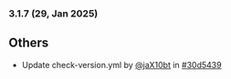 ### 3.1.7 (29, Jan 2025)
## Others
- Update check-version.yml by [<u>@jaX10bt</u>](https://www.github.com/jaX10bt) in [#30d5439](https://github.com/buerokratt/XTR/commit/30d5439)

